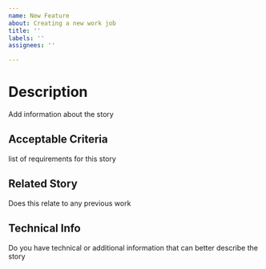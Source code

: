 ```yaml
---
name: New Feature
about: Creating a new work job
title: ''
labels: ''
assignees: ''

---
```


# Description 

Add information about the story 

## Acceptable Criteria 

list of requirements for this story

## Related Story 

Does this relate to any previous work

## Technical Info

Do you have technical or additional information that can better describe the story
